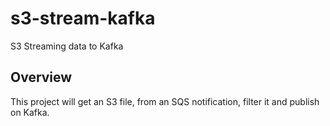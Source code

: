 # s3-stream-kafka
S3 Streaming data to Kafka

## Overview

This project will get an S3 file, from an SQS notification, filter it and publish on Kafka.

